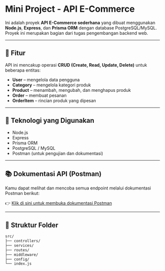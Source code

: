 # Mini Project - API E-Commerce

Ini adalah proyek **API E-Commerce sederhana** yang dibuat menggunakan **Node.js**, **Express**, dan **Prisma ORM** dengan database PostgreSQL/MySQL.  
Proyek ini merupakan bagian dari tugas pengembangan backend web.

---

## 🔧 Fitur

API ini mencakup operasi **CRUD (Create, Read, Update, Delete)** untuk beberapa entitas:

- **User** – mengelola data pengguna
- **Category** – mengelola kategori produk
- **Product** – menambah, mengubah, dan menghapus produk
- **Order** – membuat pesanan
- **OrderItem** – rincian produk yang dipesan

---

## 🧰 Teknologi yang Digunakan

- Node.js
- Express
- Prisma ORM
- PostgreSQL / MySQL
- Postman (untuk pengujian dan dokumentasi)

---

## 📚 Dokumentasi API (Postman)

Kamu dapat melihat dan mencoba semua endpoint melalui dokumentasi Postman berikut:

👉 [Klik di sini untuk membuka dokumentasi Postman](https://www.postman.com/mini-project-3124/workspace/mini-project/collection/41324331-437d6f6e-288a-4b74-8a00-55bd84ed8f86?action=share&source=copy-link&creator=41324331)

---

## 📁 Struktur Folder

```bash
src/
├── controllers/
├── services/
├── routes/
├── middleware/
├── config/
└── index.js
